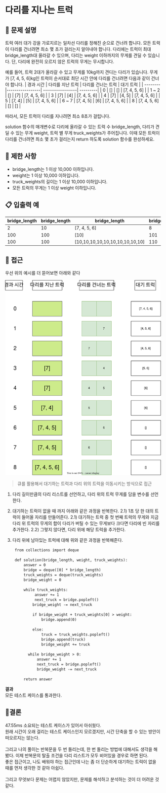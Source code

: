 #  다리를 지나는 트럭
## 🔎  문제 설명
트럭 여러 대가 강을 가로지르는 일차선 다리를 정해진 순으로 건너려 합니다. 모든 트럭이 다리를 건너려면 최소 몇 초가 걸리는지 알아내야 합니다. 다리에는 트럭이 최대 bridge_length대 올라갈 수 있으며, 다리는 weight 이하까지의 무게를 견딜 수 있습니다. 단, 다리에 완전히 오르지 않은 트럭의 무게는 무시합니다.

예를 들어, 트럭 2대가 올라갈 수 있고 무게를 10kg까지 견디는 다리가 있습니다. 무게가 [7, 4, 5, 6]kg인 트럭이 순서대로 최단 시간 안에 다리를 건너려면 다음과 같이 건너야 합니다.
| 경과 시간 | 다리를 지난 트럭 | 다리를 건너는 트럭 | 대기 트럭 |
| -------- |-----------------| -----------------| ---------|
| 0 | [] | [] | [7, 4, 5, 6] |
| 1 ~ 2 | [] | [7] | [7, 4, 5, 6] |
| 3 | [7] | [4] | [7, 4, 5, 6] |
| 4 | [7] | [4, 5] | [7, 4, 5, 6] |
| 5 | [7, 4] | [5] | [7, 4, 5, 6] |
| 6 ~ 7 | [7, 4, 5] | [6] | [7, 4, 5, 6] |
| 8 | [7, 4, 5, 6] | [] | [] |

따라서, 모든 트럭이 다리를 지나려면 최소 8초가 걸립니다.

solution 함수의 매개변수로 다리에 올라갈 수 있는 트럭 수 bridge_length, 다리가 견딜 수 있는 무게 weight, 트럭 별 무게 truck_weights가 주어집니다. 이때 모든 트럭이 다리를 건너려면 최소 몇 초가 걸리는지 return 하도록 solution 함수를 완성하세요.

## 🔎  제한 사항
-   bridge_length는 1 이상 10,000 이하입니다.
-   weight는 1 이상 10,000 이하입니다.
-   truck_weights의 길이는 1 이상 10,000 이하입니다.
-   모든 트럭의 무게는 1 이상 weight 이하입니다.

## 📋  입출력 예
| bridge_length | bridge_length | bridge_length | bridge_length |
| -- | -- | -- | -- |
| 2 | 10 | [7, 4, 5, 6] | 8 |
| 100 | 100 | [10] | 101 |
| 100 | 100 | [10,10,10,10,10,10,10,10,10,10] | 110 |



## 🔎  접근
우선 위의 예시를 더 뜯어보면 아래와 같다

![sdsd](https://github.com/uyggnodkrap/algorithm/blob/12f70ff8baa8565dd0c720240c3b625521c67534/algorithmstudy/01week/Untitled%20Diagram.drawio.svg)

> 큐를 활용해서 대기하는 트럭과 다리 위의 트럭을 이동시키는 방식으로 접근

1. 다리 길이만큼의 다리 리스트를 선언하고, 다리 위의 트럭 무게를 담을 변수를 선언한다. 
2. 대기하는 트럭이 없을 때 까지 아래와 같은 과정을 반복한다. 
	2.1) 1초 당 한 대의 트럭이 들어올 자리를 만들어준다. 
	2.1) 대기하는 트럭 중 첫 번째 트럭의 무게와 지금 다리 위 트럭의 무게의 합이 다리가 버틸 수 있는 무게보다 크다면 다리에  빈 자리를 추가한다.
	2.2) 그렇지 않다면, 다리 위에 해당 트럭을 추가한다. 
3. 다리 위에 남아있는 트럭에 대해 위와 같은 과정을 반복해준다. 

		from collections import deque  
		  
		def solution(bridge_length, weight, truck_weights):  
		    answer = 0  
		    bridge = deque([0] * bridge_length)  
		    truck_weights = deque(truck_weights)  
		    bridge_weight = 0  
		  
		    while truck_weights:  
				 answer += 1  
				 next_truck = bridge.popleft()  
		        bridge_weight -= next_truck  
  
		        if bridge_weight + truck_weights[0] > weight:  
		            bridge.append(0)  
		  
		        else:  
		            truck = truck_weights.popleft()  
		            bridge.append(truck)  
		            bridge_weight += truck  
  
			  while bridge_weight > 0:  
				  answer += 1  
				  next_truck = bridge.popleft()  
				  bridge_weight -= next_truck  
  
			return answer



**결과**<br/>
모든 테스트 케이스를 통과한다. 

## 📎결론
 47.55ms 소요되는 테스트 케이스가 있어서 아쉬웠다. <br/>
원래 시간이 오래 걸리는 테스트 케이스인지 모르겠지만, 시간 단축을 할 수 있는 방안이 떠오르지는 않는다. <br/><br/>
 그리고 나의 풀이는 반복문을 두 번 돌리는데, 한 번 돌리는 방법에 대해서도 생각을 해 봤다. 이제 반복문의 탈출 조건을 다리 리스트가 모두 비어있을 경우로 하면 된다. <br/>
좋은 접근이고, 나도 배워야 하는 접근인데 나는 좀 더 단순하게 대기하는 트럭이 없을 때를 먼저 생각한 것 같아 아쉽다. <br/><br/>
 그리고 무엇보다 문제는 어렵지 않았지만, 문제를 해석하고 분석하는 것이 더 어려운 것 같다. <br/>
